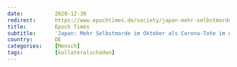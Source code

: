 ```yaml
---
date:          2020-12-30
redirect:      https://www.epochtimes.de/society/japan-mehr-selbstmorde-im-oktober-als-corona-tote-im-ganzen-jahr-a3413594.html
title:         Epoch Times
subtitle:      'Japan: Mehr Selbstmorde im Oktober als Corona-Tote im ganzen Jahr'
country:       DE
categories:    [Mensch]
tags:          [kollateralschäden]
---
```

